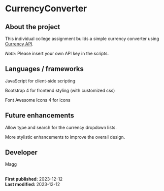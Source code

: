 # CurrencyConverter  

## About the project
This individual college assignment builds a simple currency converter using [Currency API](https://currencyapi.com/).  
  
*Note:* Please insert your own API key in the scripts. 

## Languages / frameworks
JavaScript for client-side scripting  

Bootstrap 4 for frontend styling (with customized css)  

Font Awesome Icons 4 for icons  

## Future enhancements
Allow type and search for the currency dropdown lists.  

More stylistic enhancements to improve the overall design.  

## Developer
Magg
<br><br>

**First published:** 2023-12-12  
**Last modified:** 2023-12-12

